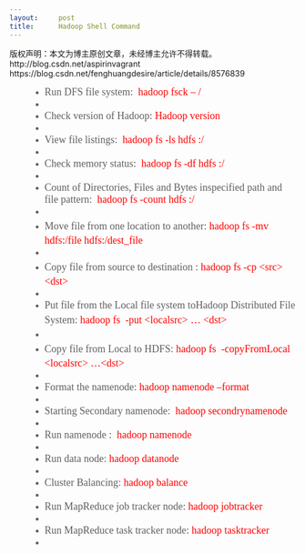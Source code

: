 ```yaml
---
layout:     post
title:      Hadoop Shell Command
---
```

<div id="article_content" class="article_content clearfix csdn-tracking-statistics" data-pid="blog" data-mod="popu_307" data-dsm="post">
								<div class="article-copyright">
					版权声明：本文为博主原创文章，未经博主允许不得转载。http://blog.csdn.net/aspirinvagrant					https://blog.csdn.net/fenghuangdesire/article/details/8576839				</div>
								            <link rel="stylesheet" href="https://csdnimg.cn/release/phoenix/template/css/ck_htmledit_views-f76675cdea.css">
						<div class="htmledit_views" id="content_views">
                
<p style="line-height:30px;text-indent:2em;">
</p>
<blockquote style="border:none;">
<p></p>
<ul><li><span style="font-family:Tahoma;font-size:18px;">Run DFS file system:  </span><span style="font-family:Tahoma;font-size:18px;text-indent:2em;"><span style="color:rgb(255,0,0);">hadoop fsck – /</span></span></li><li><span style="font-family:Tahoma;font-size:18px;text-indent:2em;"><span style="color:rgb(255,0,0);"><br></span></span></li><li><span style="font-family:Tahoma;font-size:18px;">Check version of Hadoop:</span><span style="font-family:Tahoma;font-size:18px;text-indent:2em;"><span style="color:rgb(255,0,0);"> Hadoop version</span></span></li><li><span style="font-family:Tahoma;font-size:18px;text-indent:2em;"><span style="color:rgb(255,0,0);"><br></span></span></li><li><span style="font-family:Tahoma;font-size:18px;">View file listings: </span><span style="font-family:Tahoma;font-size:18px;text-indent:2em;"><span style="color:rgb(255,0,0);"> hadoop fs -ls hdfs :/</span></span></li><li><span style="font-family:Tahoma;font-size:18px;text-indent:2em;"><span style="color:rgb(255,0,0);"><br></span></span></li><li><span style="font-family:Tahoma;font-size:18px;">Check memory status: </span><span style="font-family:Tahoma;font-size:18px;text-indent:2em;"> <span style="color:rgb(255,0,0);">hadoop fs -df hdfs :/</span></span></li><li><span style="font-family:Tahoma;font-size:18px;text-indent:2em;"><span style="color:rgb(255,0,0);"><br></span></span></li><li><span style="font-family:Tahoma;font-size:18px;">Count of Directories, Files and Bytes inspecified path and file pattern: </span><span style="font-family:Tahoma;font-size:18px;text-indent:2em;"> <span style="color:rgb(255,0,0);">hadoop fs -count hdfs :/</span></span></li><li><span style="font-family:Tahoma;font-size:18px;text-indent:2em;"><span style="color:rgb(255,0,0);"><br></span></span></li><li><span style="font-family:Tahoma;font-size:18px;">Move file from one location to another:</span><span style="font-family:Tahoma;font-size:18px;text-indent:2em;"> <span style="color:rgb(255,0,0);line-height:30px;">hadoop fs </span><span style="color:#ff0000;">-mv
 hdfs:/file hdfs:/dest_file</span></span></li><li><span style="font-family:Tahoma;font-size:18px;text-indent:2em;"><span style="color:#ff0000;"><br></span></span></li><li><span style="font-family:Tahoma;font-size:18px;">Copy file from source to destination :</span><span style="font-family:Tahoma;font-size:18px;text-indent:2em;"> <span style="color:rgb(255,0,0);"><span style="line-height:30px;text-indent:28px;">hadoop fs </span>-cp
 &lt;src&gt; &lt;dst&gt;</span></span></li><li><span style="font-family:Tahoma;font-size:18px;text-indent:2em;"><span style="color:rgb(255,0,0);"><br></span></span></li><li><span style="font-family:Tahoma;font-size:18px;">Put file from the Local file system toHadoop Distributed File System:</span><span style="font-family:Tahoma;font-size:18px;color:rgb(255,0,0);"> <span style="line-height:30px;text-indent:28px;">hadoop fs </span><span style="text-indent:2em;"> -put
 &lt;localsrc&gt; … &lt;dst&gt;</span></span></li><li><span style="font-family:Tahoma;font-size:18px;color:rgb(255,0,0);"><span style="text-indent:2em;"><br></span></span></li><li><span style="font-family:Tahoma;font-size:18px;">Copy file from Local to HDFS: </span><span style="font-family:Tahoma;font-size:18px;color:rgb(255,0,0);"><span style="line-height:30px;text-indent:28px;">hadoop fs </span><span style="text-indent:2em;"> -copyFromLocal
 &lt;localsrc&gt; …&lt;dst&gt;</span></span></li><li><span style="font-family:Tahoma;font-size:18px;color:rgb(255,0,0);"><span style="text-indent:2em;"><br></span></span></li><li><span style="font-family:Tahoma;font-size:18px;">Format the namenode:</span><span style="font-family:Tahoma;font-size:18px;text-indent:2em;"> <span style="color:rgb(255,0,0);">hadoop namenode –format</span></span></li><li><span style="font-family:Tahoma;font-size:18px;text-indent:2em;"><span style="color:rgb(255,0,0);"><br></span></span></li><li><span style="font-family:Tahoma;font-size:18px;">Starting Secondary namenode: </span><span style="font-family:Tahoma;font-size:18px;text-indent:2em;"><span style="color:rgb(255,0,0);"> hadoop secondrynamenode</span></span></li><li><span style="font-family:Tahoma;font-size:18px;text-indent:2em;"><span style="color:rgb(255,0,0);"><br></span></span></li><li><span style="font-family:Tahoma;font-size:18px;">Run namenode : </span><span style="font-family:Tahoma;font-size:18px;text-indent:2em;"> <span style="color:rgb(255,0,0);">hadoop namenode</span></span></li><li><span style="font-family:Tahoma;font-size:18px;text-indent:2em;"><span style="color:rgb(255,0,0);"><br></span></span></li><li><span style="font-family:Tahoma;font-size:18px;">Run data node:</span><span style="font-family:Tahoma;font-size:18px;text-indent:2em;"><span style="color:rgb(255,0,0);"> hadoop datanode</span></span></li><li><span style="font-family:Tahoma;font-size:18px;text-indent:2em;"><span style="color:rgb(255,0,0);"><br></span></span></li><li><span style="font-family:Tahoma;font-size:18px;">Cluster Balancing:</span><span style="font-family:Tahoma;font-size:18px;text-indent:2em;"> <span style="color:rgb(255,0,0);">hadoop balance</span></span></li><li><span style="font-family:Tahoma;font-size:18px;text-indent:2em;"><span style="color:rgb(255,0,0);"><br></span></span></li><li><span style="font-family:Tahoma;font-size:18px;">Run MapReduce job tracker node:</span><span style="font-family:Tahoma;font-size:18px;text-indent:2em;"> <span style="color:#ff0000;">hadoop jobtracker</span></span></li><li><span style="font-family:Tahoma;font-size:18px;text-indent:2em;"><span style="color:#ff0000;"><br></span></span></li><li><span style="font-family:Tahoma;font-size:18px;">Run MapReduce task tracker node:</span><span style="font-family:Tahoma;font-size:18px;text-indent:2em;"> <span style="color:rgb(255,0,0);">hadoop tasktracker</span></span></li><li><span style="font-family:Tahoma;font-size:18px;text-indent:2em;"><span style="color:rgb(255,0,0);"><br></span></span></li></ul><p></p>
</blockquote>
<br>            </div>
                </div>